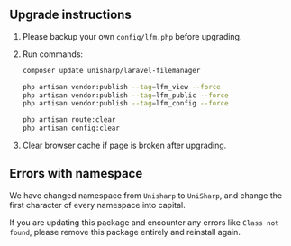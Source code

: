 ## Upgrade instructions

  1. Please backup your own `config/lfm.php` before upgrading.

  1. Run commands:

      ```bash
      composer update unisharp/laravel-filemanager

      php artisan vendor:publish --tag=lfm_view --force
      php artisan vendor:publish --tag=lfm_public --force
      php artisan vendor:publish --tag=lfm_config --force

      php artisan route:clear
      php artisan config:clear
      ```

  1. Clear browser cache if page is broken after upgrading.

## Errors with namespace
We have changed namespace from `Unisharp` to `UniSharp`, and change the first character of every namespace into capital.

If you are updating this package and encounter any errors like `Class not found`, please remove this package entirely and reinstall again.
